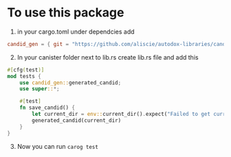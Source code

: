 # To use this package

1. in your cargo.toml under dependcies add

```toml
candid_gen = { git = "https://github.com/aliscie/autodox-libraries/candid_gen" }
```

2. In your canister folder next to lib.rs create lib.rs file and add this

```rs
#[cfg(test)]
mod tests {
    use candid_gen::generated_candid;
    use super::*;

    #[test]
    fn save_candid() {
        let current_dir = env::current_dir().expect("Failed to get current directory");
        generated_candid(current_dir)
    }
}
```

3. Now you can run `carog test`